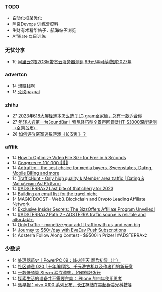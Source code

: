 ### TODO
-  自动化框架优化
-  阿良Devops 训练营资料
-  生财有术精华帖子、航海帖子浏览
-  Affiliate 每日训练

### 无忧分享
<!-- ruyo:START -->
-  10 [阿里云2核2G3M带宽云服务器测评,99元/年可续费到2027年](https://51.ruyo.net/18532.html)<!-- ruyo:END -->

### advertcn
<!-- advertcn:START -->
-  14 [想赚钱啊](https://www.advertcn.com/forum.php?mod=viewthread&tid=112915)
-  13 [兑换paypal](https://www.advertcn.com/forum.php?mod=viewthread&tid=112911)<!-- advertcn:END -->

### zhihu
<!-- zhihu:START -->
-  27 [2023年618大屏轻薄本怎么选？LG gram全家桶，总有一款适合你](http://zhuanlan.zhihu.com/p/632641888?utm_campaign=rss&utm_medium=rss&utm_source=rss&utm_content=title)
-  27 [年轻人的第一台SoundBar！索尼轻巧型全景声回音壁HT-S2000深度评测（全网首发）](http://zhuanlan.zhihu.com/p/630990296?utm_campaign=rss&utm_medium=rss&utm_source=rss&utm_content=title)
-  26 [如何评价密室逃脱游戏《长安乱》？](http://www.zhihu.com/question/563950552/answer/3045961312?utm_campaign=rss&utm_medium=rss&utm_source=rss&utm_content=title)<!-- zhihu:END -->

### afflift
<!-- afflift:START -->
-  14 [How to Optimize Video File Size for Free in 5 Seconds](https://afflift.com/f/threads/how-to-optimize-video-file-size-for-free-in-5-seconds.12021/)
-  14 [Congrats to 100.000 🎉🎉🎉](https://afflift.com/f/threads/congrats-to-100-000-%F0%9F%8E%89%F0%9F%8E%89%F0%9F%8E%89.12023/)
-  14 [Adtrafico - the best choice for media buyers. Sweepstakes, Dating, Mobile Billing and more](https://afflift.com/f/threads/adtrafico-the-best-choice-for-media-buyers-sweepstakes-dating-mobile-billing-and-more.4312/)
-  14 [TrafficHunt - Only high quality &amp; Member area traffic | Dating &amp; Mainstream Ad Platform](https://afflift.com/f/threads/traffichunt-only-high-quality-member-area-traffic-dating-mainstream-ad-platform.10862/)
-  14 [#ADSTERRAx2 Last bite of that cherry for 2023](https://afflift.com/f/threads/adsterrax2-last-bite-of-that-cherry-for-2023.11956/)
-  14 [Building an email list for the travel niche](https://afflift.com/f/threads/building-an-email-list-for-the-travel-niche.12011/)
-  14 [MAGIC BOOST - Web3, Blockchain and Crypto Leading Affiliate Network](https://afflift.com/f/threads/magic-boost-web3-blockchain-and-crypto-leading-affiliate-network.10508/)
-  14 [Exclusive Insider Secrets: The BizzOffers Affiliate Program Unveiled!](https://afflift.com/f/threads/exclusive-insider-secrets-the-bizzoffers-affiliate-program-unveiled.11156/)
-  14 [#ADSTERRAx2 Path 2 - ADSTERRA traffic source is reliable and affordable.](https://afflift.com/f/threads/adsterrax2-path-2-adsterra-traffic-source-is-reliable-and-affordable.11986/)
-  14 [OnlyTraffic - monetize your adult traffic with us, and earn big](https://afflift.com/f/threads/onlytraffic-monetize-your-adult-traffic-with-us-and-earn-big.12022/)
-  14 [Journey to $50+/day with EvaDav Push Subscriptions](https://afflift.com/f/threads/journey-to-50-day-with-evadav-push-subscriptions.11899/)
-  14 [Adsterra Follow Along Contest - $9500 in Prizes! #ADSTERRAx2](https://afflift.com/f/threads/adsterra-follow-along-contest-9500-in-prizes-adsterrax2.11948/)<!-- afflift:END -->

### 少数派
<!-- sspai:START -->
-  14 [处理器简史｜PowerPC 09：烽火连天 颓势初显（上）](https://sspai.com/prime/story/ppc-history-09)
-  14 [社区速递 020 | 十年编程路、千元洗衣机以及作者们的新玩意](https://sspai.com/post/84408)
-  14 [一款低预算 Steam 独立游戏，如何做好发行](https://sspai.com/post/81359)
-  14 [探索生活的设备并不需要完美：iPhone 的四年使用思考](https://sspai.com/post/84362)
-  14 [派早报：vivo X100 系列发布、长江存储在美起诉美光科技等](https://sspai.com/post/84399)<!-- sspai:END -->
